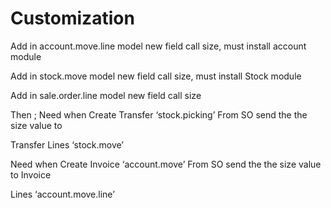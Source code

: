 # Customization
Add in account.move.line model new field call size, must install account module

Add in stock.move model new field call size, must install Stock module

Add in sale.order.line model new field call size

Then ;
Need when Create Transfer ‘stock.picking’ From SO send the the size value to

Transfer Lines ‘stock.move’

Need when Create Invoice ‘account.move’ From SO send the the size value to Invoice

Lines ‘account.move.line’
